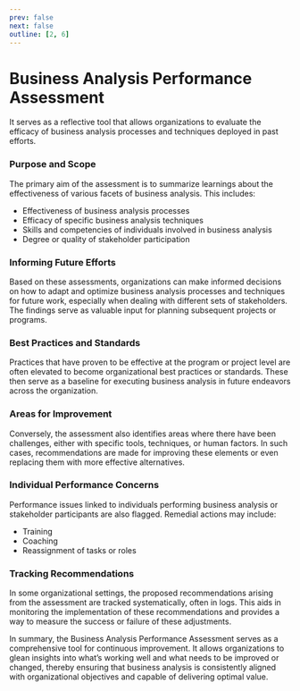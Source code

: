 ```yaml
---
prev: false
next: false
outline: [2, 6]
---
```


# Business Analysis Performance Assessment

It serves as a reflective tool that allows organizations to evaluate the efficacy of business analysis processes and techniques deployed in past efforts.

### Purpose and Scope

The primary aim of the assessment is to summarize learnings about the effectiveness of various facets of business analysis. This includes:

- Effectiveness of business analysis processes
- Efficacy of specific business analysis techniques
- Skills and competencies of individuals involved in business analysis
- Degree or quality of stakeholder participation

### Informing Future Efforts

Based on these assessments, organizations can make informed decisions on how to adapt and optimize business analysis processes and techniques for future work, especially when dealing with different sets of stakeholders. The findings serve as valuable input for planning subsequent projects or programs.

### Best Practices and Standards

Practices that have proven to be effective at the program or project level are often elevated to become organizational best practices or standards. These then serve as a baseline for executing business analysis in future endeavors across the organization.

### Areas for Improvement

Conversely, the assessment also identifies areas where there have been challenges, either with specific tools, techniques, or human factors. In such cases, recommendations are made for improving these elements or even replacing them with more effective alternatives.

### Individual Performance Concerns

Performance issues linked to individuals performing business analysis or stakeholder participants are also flagged. Remedial actions may include:

- Training
- Coaching
- Reassignment of tasks or roles

### Tracking Recommendations

In some organizational settings, the proposed recommendations arising from the assessment are tracked systematically, often in logs. This aids in monitoring the implementation of these recommendations and provides a way to measure the success or failure of these adjustments.

In summary, the Business Analysis Performance Assessment serves as a comprehensive tool for continuous improvement. It allows organizations to glean insights into what’s working well and what needs to be improved or changed, thereby ensuring that business analysis is consistently aligned with organizational objectives and capable of delivering optimal value.
